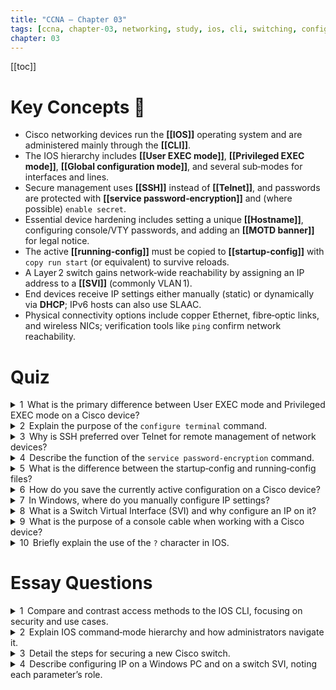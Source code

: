 ```yaml
---
title: "CCNA – Chapter 03"
tags: [ccna, chapter-03, networking, study, ios, cli, switching, configuration, security]
chapter: 03
---
```


[[toc]]

# Key Concepts 🔑
- Cisco networking devices run the **[[IOS]]** operating system and are administered mainly through the **[[CLI]]**.  
- The IOS hierarchy includes **[[User EXEC mode]]**, **[[Privileged EXEC mode]]**, **[[Global configuration mode]]**, and several sub‑modes for interfaces and lines.  
- Secure management uses **[[SSH]]** instead of **[[Telnet]]**, and passwords are protected with **[[service password‑encryption]]** and (where possible) `enable secret`.  
- Essential device hardening includes setting a unique **[[Hostname]]**, configuring console/VTY passwords, and adding an **[[MOTD banner]]** for legal notice.  
- The active **[[running-config]]** must be copied to **[[startup-config]]** with `copy run start` (or equivalent) to survive reloads.  
- A Layer 2 switch gains network‑wide reachability by assigning an IP address to a **[[SVI]]** (commonly VLAN 1).  
- End devices receive IP settings either manually (static) or dynamically via **DHCP**; IPv6 hosts can also use SLAAC.  
- Physical connectivity options include copper Ethernet, fibre‑optic links, and wireless NICs; verification tools like `ping` confirm network reachability.

# Quiz
<details><summary>1  What is the primary difference between User EXEC mode and Privileged EXEC mode on a Cisco device?</summary>

**Answer:** User EXEC (`>`) offers limited monitoring commands, whereas Privileged EXEC (`#`) grants full configuration and management access.  
</details>

<details><summary>2  Explain the purpose of the <code>configure terminal</code> command.</summary>

**Answer:** It enters **Global configuration mode**, enabling changes that affect the entire device.  
</details>

<details><summary>3  Why is SSH preferred over Telnet for remote management of network devices?</summary>

**Answer:** **[[SSH]]** encrypts all session data, protecting credentials and commands; **[[Telnet]]** transmits them in plain text.  
</details>

<details><summary>4  Describe the function of the <code>service password‑encryption</code> command.</summary>

**Answer:** It hashes all plain‑text passwords stored in the configuration, reducing the risk of credential disclosure.  
</details>

<details><summary>5  What is the difference between the startup‑config and running‑config files?</summary>

**Answer:** `running‑config` is the live configuration in RAM; `startup‑config` resides in NVRAM and loads at boot.  
</details>

<details><summary>6  How do you save the currently active configuration on a Cisco device?</summary>

**Answer:** Issue `copy running‑config startup‑config` (or `copy run start`) from Privileged EXEC mode.  
</details>

<details><summary>7  In Windows, where do you manually configure IP settings?</summary>

**Answer:** *Control Panel ► Network and Sharing Center ► Change adapter settings ►* right‑click adapter ► *Properties ► IPv4/IPv6 settings*.  
</details>

<details><summary>8  What is a Switch Virtual Interface (SVI) and why configure an IP on it?</summary>

**Answer:** An **[[SVI]]** is a logical VLAN interface on a switch; assigning an IP lets administrators manage the switch over the network.  
</details>

<details><summary>9  What is the purpose of a console cable when working with a Cisco device?</summary>

**Answer:** It provides out‑of‑band access for initial setup and recovery when network links are unavailable.  
</details>

<details><summary>10  Briefly explain the use of the <code>?</code> character in IOS.</summary>

**Answer:** It invokes context‑sensitive help, listing available commands or arguments based on cursor position.  
</details>

# Essay Questions
<details><summary>1  Compare and contrast access methods to the IOS CLI, focusing on security and use cases.</summary>

**Answer:**  
- **Console** access is local, requires physical presence, and is indispensable for recovery but lacks encryption (although traffic never traverses the network).  
- **[[SSH]]** provides encrypted remote access, making it the de‑facto choice for routine administration across insecure networks.  
- **[[Telnet]]** offers similar functionality to SSH but sends data in clear text, so it is now reserved for lab environments or legacy systems where security is not a concern.  
Appropriate use dictates console for initial provisioning or when the device is isolated, SSH for day‑to‑day management, and Telnet only where risk is minimal or additional encryption (e.g., IPsec) compensates.  
</details>

<details><summary>2  Explain IOS command‑mode hierarchy and how administrators navigate it.</summary>

**Answer:**  
IOS modes form a tree: **User EXEC → Privileged EXEC → Global configuration → subordinate modes** (interface, line, router, etc.).  
- `enable` elevates to Privileged EXEC.  
- `configure terminal` enters Global configuration.  
- Context‑specific commands (e.g., `interface Gi0/1`) dive into sub‑modes.  
- `exit` retreats one level; `end` or Ctrl+Z jumps straight to Privileged EXEC.  
This hierarchy enforces role separation—monitoring, global changes, and granular tweaks—while providing clear visual cues in the prompt.  
</details>

<details><summary>3  Detail the steps for securing a new Cisco switch.</summary>

**Answer:**  
1. Assign a unique **[[Hostname]]** (`hostname sw‑core1`).  
2. Harden access:  
   - Console: `line con 0` → `password <pw>` → `login`.  
   - VTY: `line vty 0 15` → `transport input ssh` → `password <pw>` → `login`.  
   - Encrypt privileged access with `enable secret <pw>`.  
3. Activate `service password‑encryption`.  
4. Create an informative **[[MOTD banner]]** (`banner motd #Authorised access only#`).  
5. Configure an **SVI** IP and default gateway; enable SSH (`ip domain‑name corp.local`, generate RSA keys, create user accounts).  
6. Save to `startup‑config`.  
These steps thwart unauthorised logins, protect credentials at rest, and provide accountability.  
</details>

<details><summary>4  Describe configuring IP on a Windows PC and on a switch SVI, noting each parameter’s role.</summary>

**Answer:**  
**PC (Windows):** In adapter properties, set:  
- **IP address** (identifies host),  
- **Subnet mask** (defines local broadcast domain),  
- **Default gateway** (router for off‑subnet traffic),  
- **DNS servers** (name resolution).  

**Switch SVI:**  
